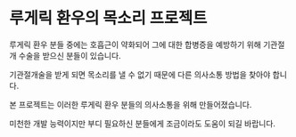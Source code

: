 # 루게릭 환우의 목소리 프로젝트
루게릭 환우 분들 중에는 호흡근이 약화되어 그에 대한 합병증을 예방하기 위해 기관절개 수술을 받으신 분들이 있습니다.

기관절개술을 받게 되면 목소리를 낼 수 없기 때문에 다른 의사소통 방법을 찾아야 합니다.

본 프로젝트는 이러한 루게릭 환우 분들의 의사소통을 위해 만들어졌습니다.

미천한 개발 능력이지만 부디 필요하신 분들에게 조금이라도 도움이 되길 바랍니다.
